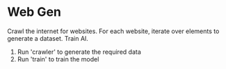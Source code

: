 # Web Gen

Crawl the internet for websites.
For each website, iterate over elements to generate a dataset.
Train AI.

1. Run 'crawler' to generate the required data
2. Run 'train' to train the model
